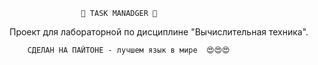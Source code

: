                     🤯 TASK MANADGER 🤯

Проект для лабораторной по дисциплине "Вычислительная техника".

        СДЕЛАН НА ПАЙТОНЕ - лучшем язык в мире  😍😍😍

